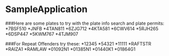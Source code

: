 # SampleApplication 

###Here are some plates to try with the plate info search and plate permits: 
*7BSF510
*JNFB
*4TAN811
*6ZJG712
*4KTA581
*6CWV614
*5RJH265
*6DSP447
*5KWM767
*4TJM907

###For Repeat Offenders try these:
*12345
*54321
*11111
*RAFTSTR
*RAIZA1
*RAMLAW
*01092N1
*01385N1
*01440K1
*01864G1
